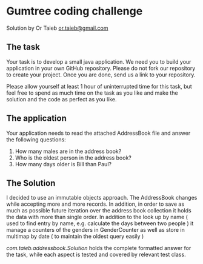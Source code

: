 # Gumtree coding challenge

Solution by Or Taieb <or.taieb@gmail.com>

## The task

Your task is to develop a small java application. We need you to build your application in your own GitHub repository.  Please do not fork our repository to create your project.  Once you are done, send us a link to your repository.

Please allow yourself at least 1 hour of uninterrupted time for this task, but feel free to spend as much time on the task as you like and make the solution and the code as perfect as you like.

## The application

Your application needs to read the attached AddressBook file and answer the following questions:

1. How many males are in the address book?
2. Who is the oldest person in the address book?
3. How many days older is Bill than Paul?

## The Solution

I decided to use an immutable objects approach.
The AddressBook changes while accepting more and more records. In addition, in order to save as much as possible 
future iteration over the address book collection it holds the data with more than single order. In addition to the 
look up by name ( used to find entry by name, e.g. calculate the days between two people ) it manage a counters of
the genders in GenderCounter as well as store in multimap by date ( to maintain the oldest query easily ) 

*com.taieb.addressbook.Solution* holds the complete formatted answer for the task, while each aspect is tested and covered
by relevant test class.




 
